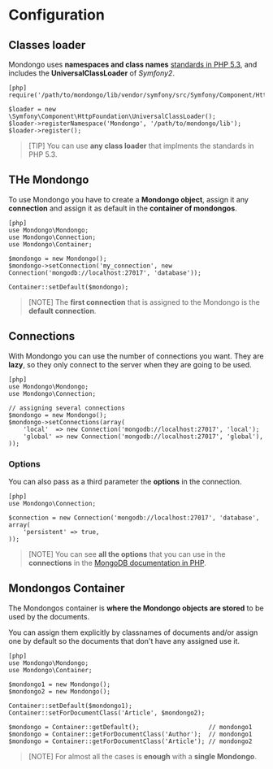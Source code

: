 Configuration
=============

Classes loader
--------------

Mondongo uses **namespaces and class names**
[standards in PHP 5.3](http://groups.google.com/group/php-standards/web/psr-0-final-proposal),
and includes the **UniversalClassLoader** of *Symfony2*.

    [php]
    require('/path/to/mondongo/lib/vendor/symfony/src/Symfony/Component/HttpFoundation/UniversalClassLoader.php');

    $loader = new \Symfony\Component\HttpFoundation\UniversalClassLoader();
    $loader->registerNamespace('Mondongo', '/path/to/mondongo/lib');
    $loader->register();

>[TIP]
>You can use **any class loader** that implments the standards 
>in PHP 5.3.

THe Mondongo
-----------

To use Mondongo you have to create a **Mondongo object**, assign it any
**connection** and assign it as default in the **container of mondongos**.

    [php]
    use Mondongo\Mondongo;
    use Mondongo\Connection;
    use Mondongo\Container;

    $mondongo = new Mondongo();
    $mondongo->setConnection('my_connection', new Connection('mongodb://localhost:27017', 'database'));

    Container::setDefault($mondongo);

>[NOTE]
>The **first connection** that is assigned to the Mondongo is the 
>**default connection**.

Connections
-----------

With Mondongo you can use the number of connections you want. They are 
**lazy**, so they only connect to the server when they are going to be used.

    [php]
    use Mondongo\Mondongo;
    use Mondongo\Connection;

    // assigning several connections
    $mondongo = new Mondongo();
    $mondongo->setConnections(array(
        'local'  => new Connection('mongodb://localhost:27017', 'local');
        'global' => new Connection('mongodb://localhost:27017', 'global'),
    ));

### Options

You can also pass as a third parameter the **options** in the connection.

    [php]
    use Mondongo\Connection;

    $connection = new Connection('mongodb://localhost:27017', 'database', array(
        'persistent' => true,
    ));

>[NOTE]
>You can see **all the options** that you can use in the **connections** in the
>[MongoDB documentation in PHP](http://www.php.net/manual/en/mongo.construct.php).

Mondongos Container
-------------------

The Mondongos container is **where the Mondongo objects are stored** to be
used by the documents.

You can assign them explicitly by classnames of documents and/or
assign one by default so the documents that don't have any assigned use it.

    [php]
    use Mondongo\Mondongo;
    use Mondongo\Container;

    $mondongo1 = new Mondongo();
    $mondongo2 = new Mondongo();

    Container::setDefault($mondongo1);
    Container::setForDocumentClass('Article', $mondongo2);

    $mondongo = Container::getDefault();                   // mondongo1
    $mondongo = Container::getForDocumentClass('Author');  // mondongo1
    $mondongo = Container::getForDocumentClass('Article'); // mondongo2

>[NOTE]
>For almost all the cases is **enough** with a **single Mondongo**.
